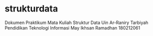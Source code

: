 # strukturdata
Dokumen Praktikum Mata Kuliah Struktur Data
Uin Ar-Raniry
Tarbiyah
Pendidikan Teknologi Informasi
May Ikhsan Ramadhan
180212061
